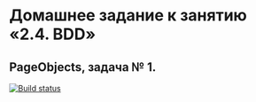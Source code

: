# Домашнее задание к занятию «2.4. BDD»
## PageObjects, задача № 1.
[![Build status](https://ci.appveyor.com/api/projects/status/lnso7c9m5ggojc94?svg=true)](https://ci.appveyor.com/project/Berger097/pageobjects)
